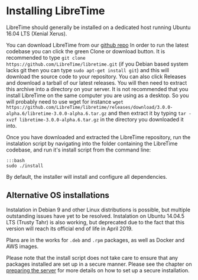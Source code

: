 # Installing LibreTime

LibreTime should generally be installed on a dedicated host running Ubuntu 16.04 LTS (Xenial Xerus). 

You can download LibreTime from our [github repo](https://github.com/LibreTime/libretime) In order to run the latest codebase you can click the green Clone or download button. It is recommended to type ``` git clone https://github.com/LibreTime/libretime.git ``` (if you Debian based system lacks git then you can type ``` sudo apt-get install git ```) and this will download the source code to your repository. You can also click Releases and download a tarball of our latest releases. You will then need to extract this archive into a directory on your server. It is not recommended that you install LibreTime on the same computer you are using as a desktop. So you will probably need to use wget for instance ```wget https://github.com/LibreTime/libretime/releases/download/3.0.0-alpha.6/libretime-3.0.0-alpha.6.tar.gz``` and then extract it by typing ```tar -xvzf libretime-3.0.0-alpha.6.tar.gz``` in the directory you downloaded it into. 

Once you have downloaded and extracted the LibreTime repository, run the instalation script by navigating into the folder containing the LibreTime codebase, and run it's install script from the command line:

    :::bash
    sudo ./install

By default, the installer will install and configure all dependencies.

## Alternative OS installations
Instalation in Debian 9 and other Linux distributions is possible, but multiple outstanding issues have yet to be resolved. Instalation on Ubuntu 14.04.5 LTS (Trusty Tahr) is also working, but deprecated due to the fact that this version will reach its official end of life in April 2019.

Plans are in the works for `.deb` and `.rpm` packages, as well as Docker and AWS images.

Please note that the install script does not take care to ensure that any
packages installed are set up in a secure manner. Please see the chapter on
[preparing the server](manual/preparing-the-server/) for more details on
how to set up a secure installation.
